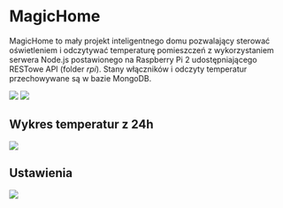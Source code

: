# MagicHome
MagicHome to mały projekt inteligentnego domu pozwalający sterować oświetleniem i odczytywać temperaturę pomieszczeń z wykorzystaniem serwera Node.js postawionego na Raspberry Pi 2 udostępniającego RESTowe API (folder *rpi*). Stany włączników i odczyty temperatur przechowywane są w bazie MongoDB.

![](http://imgur.com/MBEW42x.jpg)
![](http://imgur.com/AJgne6l.gif)
## Wykres temperatur z 24h
![](http://i.imgur.com/NjKDmy3.png)
## Ustawienia
![](http://imgur.com/MI46ohs.png)
